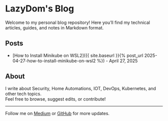 # LazyDom's Blog

Welcome to my personal blog repository! Here you’ll find my technical articles, guides, and notes in Markdown format.

## Posts

- [How to Install Minikube on WSL2]({{ site.baseurl }}{% post_url 2025-04-27-how-to-install-minikube-on-wsl2 %}) - April 27, 2025

<!-- Add more posts as you write them -->

## About

I write about Security, Home Automations, IOT, DevOps, Kubernetes, and other tech topics.  
Feel free to browse, suggest edits, or contribute!

---

Follow me on [Medium](https://medium.com/@LazyDom) or [GitHub](https://github.com/LazyDom) for more updates.
